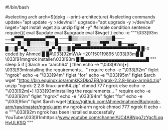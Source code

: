 #!/bin/bash

#selecting arch
arch=$(dpkg --print-architecture)
#selecting commands
update="apt update -y >/dev/null"
upgrade="apt upgrade -y >/dev/null"
iwget="apt install wget zip unzip figlet -y"
#simple condition sentence
require(){
	eval $update
	eval $upgrade
	eval $iwget
}
echo -e """\033[93m
____▄▀▀▀▄▄▄▄▄▄▄▀▀▀▄_
───█▒▒░░░░░░░░░▒▒█───
────█░░█░░░░░█░░█────
─▄▄──█░░░▀█▀░░░█──▄▄─
█░░█─▀▄░░░░░░░▄▀─█░░█
█▀▀▀▀▀▀▀▀▀▀▀▀▀▀▀▀▀▀▀▀█
█-# coded by Ahmed   █
█#\033[92mW/A:+201150119895  \033[93m█
█  \033[91mngrok installer\033[93m   █
█▄▄▄▄▄▄▄▄▄▄▄▄▄▄▄▄▄▄▄▄█
"""
sleep 5
if [ $arch == 'aarch64' ]
then 
echo -e "\033[92m[•] \033[93mInstalling the requirements... "
require
echo -e "\033[92m"
figlet "ngrok"
echo -e "\033[94m"
figlet "for"
echo -e "\033[95m"
figlet $arch
wget "https://bin.equinox.io/a/nmkK3DkqZEB/ngrok-2.2.8-linux-arm64.zip"
unzip "ngrok-2.2.8-linux-arm64.zip"
chmod 777 ngrok
else 
echo -e "\033[92m[•] \033[93mInstalling the requirements... "
require
echo -e "\033[92m"
figlet "ngrok"
echo -e "\033[94m"
figlet "for"
echo -e "\033[95m"
figlet $arch
wget https://github.com/Ahmedmahmed8a/ngrok-arm/raw/master/ngrok-arm
mv ngrok-arm ngrok
chmod 777 ngrok
fi
echo -e """\033[92m 
ngrok has been installed successfully 
YouTube:\033[91mhttps://www.youtube.com/channel/UC4A8Npg7zYgc1LqqHvULKSQ
"""
